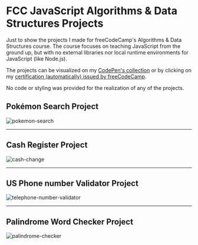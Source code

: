 # FCC JavaScript Algorithms & Data Structures Projects

Just to show the projects I made for freeCodeCamp's Algorithms & Data Structures course. The course focuses on teaching JavaScript from the ground up, but with no external libraries nor local runtime environments for JavaScript (like Node.js).

The projects can be visualized on my [CodePen's collection](https://codepen.io/collection/eJEMkx) or by clicking on my [certification (automatically) issued by freeCodeCamp](https://www.freecodecamp.org/certification/1898Angelo/javascript-algorithms-and-data-structures-v8).

No code or styling was provided for the realization of any of the projects.

## Pokémon Search Project

![pokemon-search](https://github.com/1898Angelo/fCC-JavaScript-da-and-algorithms-projects/assets/123282394/254dd783-3afd-47de-8b17-2e40431fb023)

_______________

## Cash Register Project

![cash-change](https://github.com/1898Angelo/fCC-JavaScript-da-and-algorithms-projects/assets/123282394/fc3da6d4-24d8-4887-9fa8-b0f40a4a857d)

_______________

## US Phone number Validator Project

![telephone-number-validator](https://github.com/1898Angelo/fCC-JavaScript-da-and-algorithms-projects/assets/123282394/635c3ecb-cc61-41b9-b48e-730c5c3e5ae0)

_______________


## Palindrome Word Checker Project

![palindrome-checker](https://github.com/1898Angelo/fCC-JavaScript-da-and-algorithms-projects/assets/123282394/53e7f6b7-ec7f-4ec1-8490-cedb3049c2bd)

